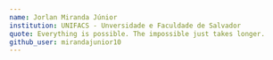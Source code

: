 ```yaml
---
name: Jorlan Miranda Júnior
institution: UNIFACS - Unversidade e Faculdade de Salvador
quote: Everything is possible. The impossible just takes longer.
github_user: mirandajunior10
---
```

